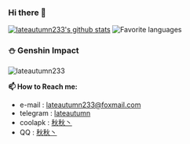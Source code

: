 ### Hi there 👋

[![lateautumn233's github stats](https://github-readme-stats.vercel.app/api?username=lateautumn233&theme=calm&layout=compact)](https://github.com/lateautumn233)
![Favorite languages](https://github-readme-stats.vercel.app/api/top-langs/?username=lateautumn233&theme=calm&layout=compact)

### ⛄ Genshin Impact
![lateautumn233](https://genshin-card.himiku.com/56/187215723.png)

**📫 How to Reach me:**
- e-mail  : [lateautumn233@foxmail.com](mailto:lateautumn233@foxmail.com)
- telegram : [lateautumn](https://t.me/lateautumn233)  
- coolapk  : [秋秋丶](http://www.coolapk.com/u/2757717)
- QQ :  [秋秋丶](https://www.bilibili.com/video/av80433022/)
